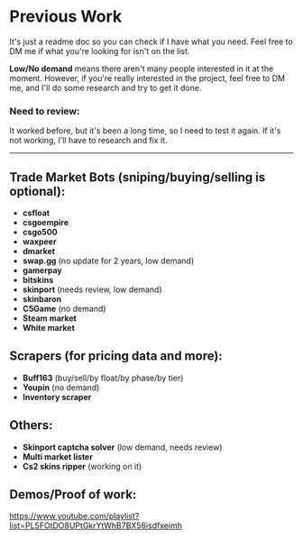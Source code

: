 # Previous Work

It's just a readme doc so you can check if I have what you need. Feel free to DM me if what you're looking for isn't on the list.

**Low/No demand** means there aren't many people interested in it at the moment. However, if you're really interested in the project, feel free to DM me, and I'll do some research and try to get it done.

### Need to review:
It worked before, but it's been a long time, so I need to test it again. If it's not working, I'll have to research and fix it.

---

## Trade Market Bots (sniping/buying/selling is optional):
- **csfloat**
- **csgoempire**
- **csgo500**
- **waxpeer**
- **dmarket**
- **swap.gg** (no update for 2 years, low demand)
- **gamerpay**
- **bitskins**
- **skinport** (needs review, low demand)
- **skinbaron**
- **C5Game** (no demand)
- **Steam market**
- **White market**

## Scrapers (for pricing data and more):
- **Buff163** (buy/sell/by float/by phase/by tier)
- **Youpin** (no demand)
- **Inventory scraper**

## Others:
- **Skinport captcha solver** (low demand, needs review)
- **Multi market lister**
- **Cs2 skins ripper** (working on it)

## Demos/Proof of work:
https://www.youtube.com/playlist?list=PL5FOtDO8UPtGkrYtWhB7BX56isdfxeimh
